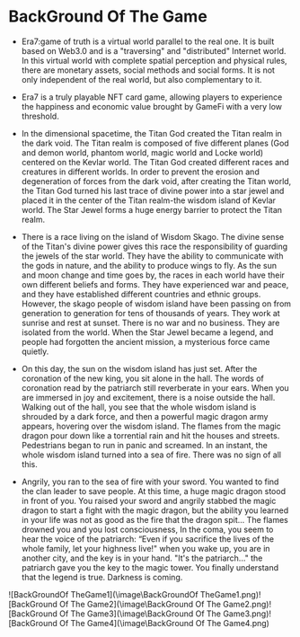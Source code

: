 # BackGround Of The Game

- Era7:game of truth is a virtual world parallel to the real one. It is built based on Web3.0 and is a "traversing" and "distributed" Internet world. In this virtual world with complete spatial perception and physical rules, there are monetary assets, social methods and social forms. It is not only independent of the real world, but also complementary to it.

- Era7 is a truly playable NFT card game, allowing players to experience the happiness and economic value brought by GameFi with a very low threshold.

- In the dimensional spacetime, the Titan God created the Titan realm in the dark void. The Titan realm is composed of five different planes (God and demon world, phantom world, magic world and Locke world) centered on the Kevlar world. The Titan God created different races and creatures in different worlds. In order to prevent the erosion and degeneration of forces from the dark void, after creating the Titan world, the Titan God turned his last trace of divine power into a star jewel and placed it in the center of the Titan realm-the wisdom island of Kevlar world. The Star Jewel forms a huge energy barrier to protect the Titan realm.

- There is a race living on the island of Wisdom Skago. The divine sense of the Titan's divine power gives this race the responsibility of guarding the jewels of the star world. They have the ability to communicate with the gods in nature, and the ability to produce wings to fly. As the sun and moon change and time goes by, the races in each world have their own different beliefs and forms. They have experienced war and peace, and they have established different countries and ethnic groups. However, the skago people of wisdom island have been passing on from generation to generation for tens of thousands of years. They work at sunrise and rest at sunset. There is no war and no business. They are isolated from the world. When the Star Jewel became a legend, and people had forgotten the ancient mission, a mysterious force came quietly.

- On this day, the sun on the wisdom island has just set. After the coronation of the new king, you sit alone in the hall. The words of coronation read by the patriarch still reverberate in your ears. When you are immersed in joy and excitement, there is a noise outside the hall. Walking out of the hall, you see that the whole wisdom island is shrouded by a dark force, and then a powerful magic dragon army appears, hovering over the wisdom island. The flames from the magic dragon pour down like a torrential rain and hit the houses and streets. Pedestrians began to run in panic and screamed. In an instant, the whole wisdom island turned into a sea of fire. There was no sign of all this.

- Angrily, you ran to the sea of fire with your sword. You wanted to find the clan leader to save people. At this time, a huge magic dragon stood in front of you. You raised your sword and angrily stabbed the magic dragon to start a fight with the magic dragon, but the ability you learned in your life was not as good as the fire that the dragon spit... The flames drowned you and you lost consciousness, In the coma, you seem to hear the voice of the patriarch: “Even if you sacrifice the lives of the whole family, let your highness live!" when you wake up, you are in another city, and the key is in your hand. "It's the patriarch..." the patriarch gave you the key to the magic tower. You finally understand that the legend is true. Darkness is coming.

![BackGroundOf TheGame1](\image\BackGroundOf TheGame1.png)![BackGround Of The Game2](\image\BackGround Of The Game2.png)![BackGround Of The Game3](\image\BackGround Of The Game3.png)![BackGround Of The Game4](\image\BackGround Of The Game4.png)
